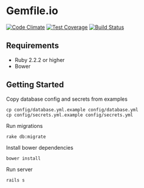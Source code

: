 # Gemfile.io

[![Code Climate](https://codeclimate.com/github/droptheplot/gemfileio/badges/gpa.svg)](https://codeclimate.com/github/droptheplot/gemfileio)
[![Test Coverage](https://codeclimate.com/github/droptheplot/gemfileio/badges/coverage.svg)](https://codeclimate.com/github/droptheplot/gemfileio/coverage)
[![Build Status](https://travis-ci.org/droptheplot/gemfileio.svg?branch=master)](https://travis-ci.org/droptheplot/gemfileio)

## Requirements

* Ruby 2.2.2 or higher
* Bower

## Getting Started

Copy database config and secrets from examples

```shell
cp config/database.yml.example config/database.yml
cp config/secrets.yml.example config/secrets.yml
```

Run migrations

```shell
rake db:migrate
```

Install bower dependencies

```shell
bower install
```

Run server

```shell
rails s
```
